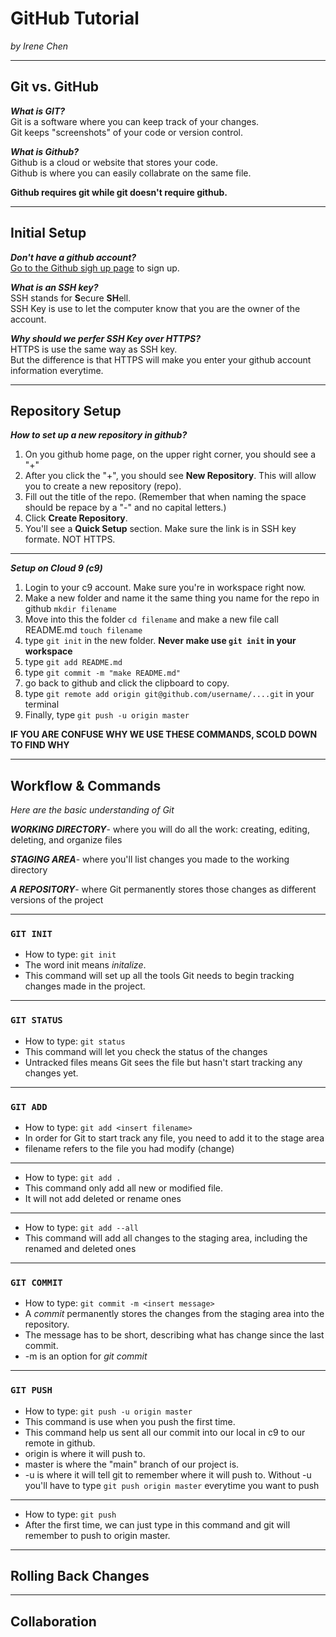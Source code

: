 # GitHub Tutorial

_by Irene Chen_

---
## Git vs. GitHub

**_What is GIT?_**  
Git is a software where you can keep track of your changes.  
Git keeps "screenshots" of your code or version control. 

**_What is Github?_**  
Github is a cloud or website that stores your code.  
Github is where you can easily collabrate on the same file.  

**Github requires git while git doesn't require github.**

---
## Initial Setup

**_Don't have a github account?_**  
[Go to the Github sigh up page](https://github.com/) to sign up.

**_What is an SSH key?_**  
SSH stands for **S**ecure **SH**ell.  
SSH Key is use to let the computer know that you are the owner of the account.  

**_Why should we perfer SSH Key over HTTPS?_**  
HTTPS is use the same way as SSH key.  
But the difference is that HTTPS will make you enter your github account information everytime.

---
## Repository Setup

**_How to set up a new repository in github?_**  
1. On you github home page, on the upper right corner, you should see a "+" 
2. After you click the "+", you should see **New Repository**. This will allow you to create a new repository (repo).
3. Fill out the title of the repo. (Remember that when naming the space should be repace by a "-" and no capital letters.)
4. Click **Create Repository**.
5. You'll see a **Quick Setup** section. Make sure the link is in SSH key formate. NOT HTTPS. 

---
**_Setup on Cloud 9 (c9)_**
1. Login to your c9 account. Make sure you're in workspace right now.
2. Make a new folder and name it the same thing you name for the repo in github ```mkdir filename```
3. Move into this the folder ```cd filename``` and make a new file call README.md ```touch filename```
4. type ```git init``` in the new folder. **Never make use ```git init``` in your workspace**
5. type ```git add README.md``` 
6. type ```git commit -m "make README.md"``` 
7. go back to github and click the clipboard to copy. 
8. type ```git remote add origin git@github.com/username/....git``` in your terminal
9. Finally, type ```git push -u origin master```

**IF YOU ARE CONFUSE WHY WE USE THESE COMMANDS, SCOLD DOWN TO FIND WHY**

---
## Workflow & Commands
_Here are the basic understanding of Git_  

**_WORKING DIRECTORY_**-
where you will do all the work: creating, editing, deleting, and organize files

**_STAGING AREA_**- 
where you'll list changes you made to the working directory 

**_A REPOSITORY_**- where Git permanently stores those changes as different versions of the project

---
### ```GIT INIT```
* How to type: ```git init```
* The word init means _initalize_.
* This command will set up all the tools Git needs to begin tracking changes made in the project.

---
### ```GIT STATUS```
*  How to type: ```git status```
*  This command will let you check the status of the changes
* Untracked files means Git sees the file but hasn't start tracking any changes yet.

---
### ```GIT ADD```
* How to type: ```git add <insert filename>```
* In order for Git to start track any file, you need to add it to the stage area
* filename refers to the file you had modify (change)
---
* How to type: ```git add .```
* This command only add all new or modified file.
* It will not add deleted or rename ones  
---
* How to type: ```git add --all```
* This command will add all changes to the staging area, including the renamed and deleted ones

---
### ```GIT COMMIT```
* How to type: ```git commit -m <insert message>```
* A _commit_ permanently stores the changes from the staging area into the repository. 
* The message has to be short, describing what has change since the last commit. 
* -m is an option for _git commit_

---
### ```GIT PUSH```
* How to type: ```git push -u origin master```
* This command is use when you push the first time.
* This command help us sent all our commit into our local in c9 to our remote in github.
* origin is where it will push to. 
* master is where the "main" branch of our project is.
* -u is where it will tell git to remember where it will push to. Without -u you'll have to type ```git push origin master``` everytime you want to push
---
* How to type: ```git push```
* After the first time, we can just type in this command and git will remember to push to origin master.

---
## Rolling Back Changes

---  
## Collaboration